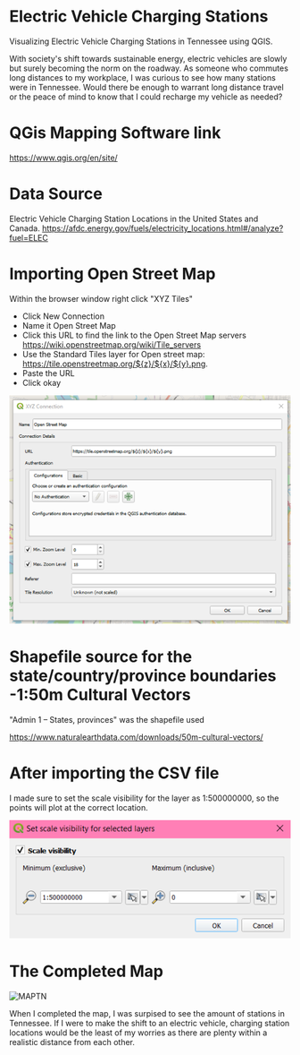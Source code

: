 # Electric Vehicle Charging Stations

Visualizing Electric Vehicle Charging Stations in Tennessee using QGIS. 

With society's shift towards sustainable energy, electric vehicles are slowly but surely becoming the norm on the roadway. As someone who commutes long distances to my workplace, I was curious to see how many stations were in Tennessee. Would there be enough to warrant long distance travel or the peace of mind to know that I could recharge my vehicle as needed?

# QGis Mapping Software link

https://www.qgis.org/en/site/

# Data Source

Electric Vehicle Charging Station Locations in the United States and Canada. 
https://afdc.energy.gov/fuels/electricity_locations.html#/analyze?fuel=ELEC

# Importing Open Street Map
Within the browser window right click "XYZ Tiles"
* Click New Connection
* Name it Open Street Map
* Click this URL to find the link to the Open Street Map servers https://wiki.openstreetmap.org/wiki/Tile_servers
* Use the Standard Tiles layer for Open street map: https://tile.openstreetmap.org/${z}/${x}/${y}.png. 
* Paste the URL
* Click okay

![XYZTileExample](https://github.com/kbvss/ElectricVehChargingStations/blob/main/XYZ%20tile%20example.png?raw=true)


# Shapefile source for the state/country/province boundaries -1:50m Cultural Vectors

"Admin 1 – States, provinces" was the shapefile used

https://www.naturalearthdata.com/downloads/50m-cultural-vectors/


# After importing the CSV file 

I made sure to set the scale visibility for the layer as 1:500000000, so the points will plot at the correct location.

![ScaleVisi](https://github.com/kbvss/ElectricVehChargingStations/blob/main/ScaleVisibility.PNG?raw=true)


# The Completed Map


![MAPTN](https://github.com/kbvss/ElectricVehChargingStations/blob/main/Electric%20Vehicle%20Charging%20stations.png?raw=true)


When I completed the map, I was surpised to see the amount of stations in Tennessee. If I were to make the shift to an electric vehicle, charging station locations would be the least of my worries as there are plenty within a realistic distance from each other.

